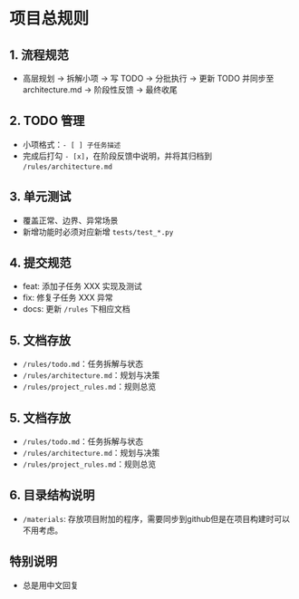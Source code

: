 # 项目总规则

## 1. 流程规范
- 高层规划 → 拆解小项 → 写 TODO → 分批执行 → 更新 TODO 并同步至 architecture.md → 阶段性反馈 → 最终收尾

## 2. TODO 管理
- 小项格式：`- [ ] 子任务描述`  
- 完成后打勾 `- [x]`，在阶段反馈中说明，并将其归档到 `/rules/architecture.md`

## 3. 单元测试
- 覆盖正常、边界、异常场景  
- 新增功能时必须对应新增 `tests/test_*.py`

## 4. 提交规范
- feat: 添加子任务 XXX 实现及测试  
- fix: 修复子任务 XXX 异常  
- docs: 更新 `/rules` 下相应文档

## 5. 文档存放
- `/rules/todo.md`：任务拆解与状态  
- `/rules/architecture.md`：规划与决策  
- `/rules/project_rules.md`：规则总览

## 5. 文档存放
- `/rules/todo.md`：任务拆解与状态
- `/rules/architecture.md`：规划与决策
- `/rules/project_rules.md`：规则总览

## 6. 目录结构说明
- `/materials`: 存放项目附加的程序，需要同步到github但是在项目构建时可以不用考虑。

## 特别说明
- 总是用中文回复
